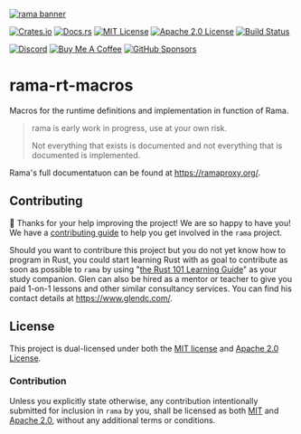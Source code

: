 [![rama banner](https://raw.githubusercontent.com/plabayo/rama/main/docs/img/banner.svg)](https://ramaproxy.org/)

[![Crates.io][crates-badge]][crates-url]
[![Docs.rs][docs-badge]][docs-url]
[![MIT License][license-mit-badge]][license-mit-url]
[![Apache 2.0 License][license-apache-badge]][license-apache-url]
[![Build Status][actions-badge]][actions-url]

[![Discord][discord-badge]][discord-url]
[![Buy Me A Coffee][bmac-badge]][bmac-url]
[![GitHub Sponsors][ghs-badge]][ghs-url]

[crates-badge]: https://img.shields.io/crates/v/rama-rt-macros.svg
[crates-url]: https://crates.io/crates/rama-rt-macros
[docs-badge]: https://img.shields.io/docsrs/rama-rt-macros/latest
[docs-url]: https://docs.rs/rama-rt-macros/latest/rama_rt_macros/index.html
[license-mit-badge]: https://img.shields.io/badge/license-MIT-blue.svg
[license-mit-url]: https://github.com/plabayo/rama/blob/main/LICENSE-MIT
[license-apache-badge]: https://img.shields.io/badge/license-APACHE-blue.svg
[license-apache-url]: https://github.com/plabayo/rama/blob/main/LICENSE-APACHE
[actions-badge]: https://github.com/plabayo/rama/workflows/CI/badge.svg
[actions-url]: https://github.com/plabayo/rama/actions?query=workflow%3ACI+branch%main

[discord-badge]: https://img.shields.io/badge/Discord-%235865F2.svg?style=for-the-badge&logo=discord&logoColor=white
[discord-url]: https://discord.gg/29EetaSYCD
[bmac-badge]: https://img.shields.io/badge/Buy%20Me%20a%20Coffee-ffdd00?style=for-the-badge&logo=buy-me-a-coffee&logoColor=black
[bmac-url]: https://www.buymeacoffee.com/plabayo
[ghs-badge]: https://img.shields.io/badge/sponsor-30363D?style=for-the-badge&logo=GitHub-Sponsors&logoColor=#EA4AAA
[ghs-url]: https://github.com/sponsors/plabayo

# rama-rt-macros

Macros for the runtime definitions and implementation in function of Rama.

> rama is early work in progress, use at your own risk.
>
> Not everything that exists is documented and not everything that is documented is implemented.

Rama's full documentatuon can be found at <https://ramaproxy.org/>.

## Contributing

:balloon: Thanks for your help improving the project! We are so happy to have
you! We have a [contributing guide][contributing] to help you get involved in the
`rama` project.

Should you want to contribure this project but you do not yet know how to program in Rust, you could start learning Rust with as goal to contribute as soon as possible to `rama` by using "[the Rust 101 Learning Guide](https://rust-lang.guide/)" as your study companion. Glen can also be hired as a mentor or teacher to give you paid 1-on-1 lessons and other similar consultancy services. You can find his contact details at <https://www.glendc.com/>.

## License

This project is dual-licensed under both the [MIT license][mit-license] and [Apache 2.0 License][apache-license].

### Contribution

Unless you explicitly state otherwise, any contribution intentionally submitted
for inclusion in `rama` by you, shall be licensed as both [MIT][mit-license] and [Apache 2.0][apache-license],
without any additional terms or conditions.

[contributing]: https://github.com/plabayo/rama/blob/main/CONTRIBUTING.md
[mit-license]: https://github.com/plabayo/rama/blob/main/LICENSE-MIT
[apache-license]: https://github.com/plabayo/rama/blob/main/LICENSE-APACHE
